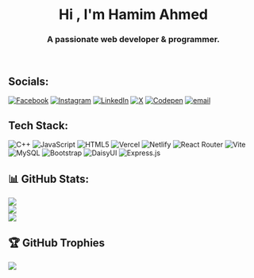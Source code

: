 <h1 align="center">Hi , I'm Hamim Ahmed</h1>
<h3 align="center">A passionate web developer & programmer.</h3><br>

## Socials:
[![Facebook](https://img.shields.io/badge/Facebook-%231877F2.svg?logo=Facebook&logoColor=white)](https://facebook.com/https://www.facebook.com/hamim.ahmed.754332/) [![Instagram](https://img.shields.io/badge/Instagram-%23E4405F.svg?logo=Instagram&logoColor=white)](https://instagram.com/hammiimm___) [![LinkedIn](https://img.shields.io/badge/LinkedIn-%230077B5.svg?logo=linkedin&logoColor=white)]([https://linkedin.com/in/https://www.linkedin.com/in/hamim-ahmed-a50069289/](https://www.linkedin.com/in/hamim-ahmed-a50069289/)) [![X](https://img.shields.io/badge/X-black.svg?logo=X&logoColor=white)](https://x.com/@hammiimm___) [![Codepen](https://img.shields.io/badge/Codepen-000000?logo=codepen&logoColor=white)](https://codepen.io/@Hamim-Ahmed-the-scripter) [![email](https://img.shields.io/badge/Email-D14836?logo=gmail&logoColor=white)](mailto:hamim.ahmed541@gmail.com) 

## Tech Stack:
![C++](https://img.shields.io/badge/c++-%2300599C.svg?style=flat&logo=c%2B%2B&logoColor=white) ![JavaScript](https://img.shields.io/badge/javascript-%23323330.svg?style=flat&logo=javascript&logoColor=%23F7DF1E) ![HTML5](https://img.shields.io/badge/html5-%23E34F26.svg?style=flat&logo=html5&logoColor=white) ![Vercel](https://img.shields.io/badge/vercel-%23000000.svg?style=flat&logo=vercel&logoColor=white) ![Netlify](https://img.shields.io/badge/netlify-%23000000.svg?style=flat&logo=netlify&logoColor=#00C7B7) ![React Router](https://img.shields.io/badge/React_Router-CA4245?style=flat&logo=react-router&logoColor=white) ![Vite](https://img.shields.io/badge/vite-%23646CFF.svg?style=flat&logo=vite&logoColor=white) ![MySQL](https://img.shields.io/badge/mysql-4479A1.svg?style=flat&logo=mysql&logoColor=white) ![Bootstrap](https://img.shields.io/badge/bootstrap-%238511FA.svg?style=flat&logo=bootstrap&logoColor=white) ![DaisyUI](https://img.shields.io/badge/daisyui-5A0EF8?style=flat&logo=daisyui&logoColor=white) ![Express.js](https://img.shields.io/badge/express.js-%23404d59.svg?style=flat&logo=express&logoColor=%2361DAFB)
## 📊 GitHub Stats:
![](https://github-readme-stats.vercel.app/api?username=Hamim-200&theme=dark&hide_border=false&include_all_commits=false&count_private=false)<br/>
![](https://nirzak-streak-stats.vercel.app/?user=Hamim-200&theme=dark&hide_border=false)<br/>
![](https://github-readme-stats.vercel.app/api/top-langs/?username=Hamim-200&theme=dark&hide_border=false&include_all_commits=false&count_private=false&layout=compact)

## 🏆 GitHub Trophies
![](https://github-profile-trophy.vercel.app/?username=Hamim-200&theme=radical&no-frame=false&no-bg=false&margin-w=4)
